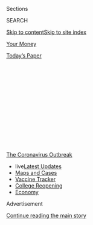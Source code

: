 <div id="app">

<div>

<div>

<div>

<div class="NYTAppHideMasthead css-1q2w90k e1suatyy0">

<div class="section css-ui9rw0 e1suatyy2">

<div class="css-eph4ug er09x8g0">

<div class="css-6n7j50">

</div>

<span class="css-1dv1kvn">Sections</span>

<div class="css-10488qs">

<span class="css-1dv1kvn">SEARCH</span>

</div>

[Skip to content](#site-content)[Skip to site index](#site-index)

</div>

<div id="masthead-section-label" class="css-1wr3we4 eaxe0e00">

[Your
Money](https://www.nytimes3xbfgragh.onion/section/your-money)

</div>

<div class="css-10698na e1huz5gh0">

</div>

</div>

<div id="masthead-bar-one" class="section hasLinks css-15hmgas e1csuq9d3">

<div class="css-uqyvli e1csuq9d0">

</div>

<div class="css-1uqjmks e1csuq9d1">

</div>

<div class="css-9e9ivx">

[](https://myaccount.nytimes3xbfgragh.onion/auth/login?response_type=cookie&client_id=vi)

</div>

<div class="css-1bvtpon e1csuq9d2">

[Today’s
Paper](https://www.nytimes3xbfgragh.onion/section/todayspaper)

</div>

</div>

</div>

</div>

<div data-aria-hidden="false">

<div id="site-content" data-role="main">

<div>

<div class="css-1aor85t" style="opacity:0.000000001;z-index:-1;visibility:hidden">

<div class="css-1hqnpie">

<div class="css-epjblv">

<span class="css-17xtcya">[Your
Money](/section/your-money)</span><span class="css-x15j1o">|</span><span class="css-fwqvlz">Your
Money: A Hub for Help During the Coronavirus
Crisis</span>

</div>

<div class="css-k008qs">

<div class="css-1iwv8en">

<span class="css-18z7m18"></span>

<div>

</div>

</div>

<span class="css-1n6z4y">https://nyti.ms/33vnSBV</span>

<div class="css-1705lsu">

<div class="css-4xjgmj">

<div class="css-4skfbu" data-role="toolbar" data-aria-label="Social Media Share buttons, Save button, and Comments Panel with current comment count" data-testid="share-tools">

  - 
  - 
  - 
  - 
    
    <div class="css-6n7j50">
    
    </div>

  - 

</div>

</div>

</div>

</div>

</div>

</div>

<div id="NYT_TOP_BANNER_REGION" class="css-13pd83m">

<div>

<div id="styln-prism-menu-1592847958612" class="section interactive-content interactive-size-medium css-1edisqu">

<div class="css-17ih8de interactive-body">

<div id="scroll-container" class="css-1gj85ro">

[<span class="styln-title-wrap"><span class="css-1pje3qr">The
Coronavirus</span><span class="css-1pje3qr">
Outbreak</span></span>](https://www.nytimes3xbfgragh.onion/news-event/coronavirus?action=click&pgtype=Article&state=default&region=TOP_BANNER&context=storylines_menu)

  - <span class="css-kqxiym" data-emphasize="true">live</span>[Latest
    Updates](https://www.nytimes3xbfgragh.onion/2020/08/04/world/coronavirus-cases.html?action=click&pgtype=Article&state=default&region=TOP_BANNER&context=storylines_menu)
  - [Maps and
    Cases](https://www.nytimes3xbfgragh.onion/interactive/2020/us/coronavirus-us-cases.html?action=click&pgtype=Article&state=default&region=TOP_BANNER&context=storylines_menu)
  - [Vaccine
    Tracker](https://www.nytimes3xbfgragh.onion/interactive/2020/science/coronavirus-vaccine-tracker.html?action=click&pgtype=Article&state=default&region=TOP_BANNER&context=storylines_menu)
  - [College
    Reopening](https://www.nytimes3xbfgragh.onion/2020/08/02/us/covid-college-reopening.html?action=click&pgtype=Article&state=default&region=TOP_BANNER&context=storylines_menu)
  - [Economy](https://www.nytimes3xbfgragh.onion/live/2020/08/04/business/stock-market-today-coronavirus?action=click&pgtype=Article&state=default&region=TOP_BANNER&context=storylines_menu)

</div>

</div>

</div>

</div>

</div>

<div id="top-wrapper" class="css-1sy8kpn">

<div id="top-slug" class="css-l9onyx">

Advertisement

</div>

[Continue reading the main
story](#after-top)

<div class="ad top-wrapper" style="text-align:center;height:100%;display:block;min-height:250px">

<div id="top" class="place-ad" data-position="top" data-size-key="top">

</div>

</div>

<div id="after-top">

</div>

</div>

<div id="sponsor-wrapper" class="css-1hyfx7x">

<div id="sponsor-slug" class="css-19vbshk">

Supported by

</div>

[Continue reading the main
story](#after-sponsor)

<div id="sponsor" class="ad sponsor-wrapper" style="text-align:center;height:100%;display:block">

</div>

<div id="after-sponsor">

</div>

</div>

<div class="css-14oxmzc edomiq20">

<div class="css-ki347z">

<span class="css-1656jku">Aug. 4, 2020, 9:06 a.m.
ET</span><span class="css-xwx5dt"></span>

</div>

<span class="css-1dv1kvn" data-aria-live="polite">Aug. 4, 2020, 9:06
a.m. ET</span>

</div>

<div class="css-1vkm6nb ehdk2mb0">

# Your Money: A Hub for Help During the Coronavirus Crisis

</div>

<div class="css-18e8msd">

<div class="css-1ijkfeb epjyd6m0">

<div class="css-1txwxcy ey68jwv0" data-aria-hidden="true">

[![Ron
Lieber](https://static01.graylady3jvrrxbe.onion/images/2018/10/22/multimedia/author-ron-lieber/author-ron-lieber-thumbLarge.png
"Ron Lieber")](https://www.nytimes3xbfgragh.onion/by/ron-lieber)[![Tara
Siegel
Bernard](https://static01.graylady3jvrrxbe.onion/images/2019/01/18/multimedia/author-tara-siegel-bernard/author-tara-siegel-bernard-thumbLarge.png
"Tara Siegel Bernard")](https://www.nytimes3xbfgragh.onion/by/tara-siegel-bernard)

</div>

<div class="css-1baulvz">

By [<span class="css-1baulvz" itemprop="name">Ron
Lieber</span>](https://www.nytimes3xbfgragh.onion/by/ron-lieber) and
[<span class="css-1baulvz last-byline" itemprop="name">Tara Siegel
Bernard</span>](https://www.nytimes3xbfgragh.onion/by/tara-siegel-bernard)

</div>

</div>

</div>

<div class="section meteredContent css-1r7ky0e" name="articleBody" itemprop="articleBody">

<div class="css-79elbk" data-testid="photoviewer-wrapper">

<div class="css-z3e15g" data-testid="photoviewer-wrapper-hidden">

</div>

<div class="css-1a48zt4 ehw59r15" data-testid="photoviewer-children">

![<span class="css-cnj6d5 e1z0qqy90" itemprop="copyrightHolder"><span class="css-1ly73wi e1tej78p0">Credit...</span><span>Robert
Neubecker</span></span>](https://static01.graylady3jvrrxbe.onion/images/2020/03/22/business/18virus-hub/18virus-hub-articleLarge.jpg?quality=75&auto=webp&disable=upscale)

</div>

</div>

<div class="css-1fanzo5 StoryBodyCompanionColumn">

<div class="css-53u6y8">

We’re here to help.

The pandemic has put millions of people out of work, forced painful
sacrifices and put many in the position of needing help they never
imagined would be necessary. We assembled this guide to connect you with
information about government benefits, free services and financial
strategies to get you through this crisis.

If you have a question that we have not answered about different kinds
of relief, please write to <hubforhelp@NYTimes.com>. Ron and Tara will
read every message.

</div>

</div>

<div class="css-19qgada">

### Jump to information about:

  - [Unemployment Insurance](#link-2f8736c0)
  - [Paid Sick Leave and Family Leave](#link-4ccc30a7)
  - [Food Assistance](#link-3c2140bc)
  - [Mortgage Relief](#link-39bfe27a)
  - [Rent Relief](#link-1da1a7c4)
  - [Health Insurance](#link-74e96196)
  - [Credit Cards and Auto Loans](#link-75bcf9dc)
  - [Mental Health](#link-49737032)
  - [More Helpful Advice](#link-16f012f2)

</div>

<div>

</div>

<div class="css-1fanzo5 StoryBodyCompanionColumn">

<div class="css-53u6y8">

## Unemployment Insurance

A giant pandemic [relief
package](https://www.nytimes3xbfgragh.onion/2020/03/27/world/coronavirus-live-news-updates.html#link-1900f91a)
made significant — but temporary — changes to the way the unemployment
insurance system works. These changes expand the kinds of workers who
are eligible for unemployment, extend the amount of time people can
receive benefits and increase the amount people can receive.

</div>

</div>

<div class="css-1fanzo5 StoryBodyCompanionColumn">

<div class="css-53u6y8">

**Who is eligible?** The state programs that make up the unemployment
system now cover far more people than usual, including self-employed
people and part-time workers. Those who are unemployed, are partly
unemployed or cannot work for a wide variety of coronavirus-related
reasons will be more likely to receive benefits — and you don’t
necessarily need to lose your job to qualify. For example, if you’re
quarantined or have been furloughed — that is, you’re not being paid but
expect to return to your job eventually — you may be eligible.

**How much will someone get?** States set many of their own rules,
including for benefit amounts, which are generally calculated as a
percentage of your income over the past year, up to a certain maximum.
Some states are more generous than others, but unemployment typically
replaces roughly 45 percent of your lost income.

Whatever your benefit amount, the CARES Act also provides a temporary
increase of [$600
weekly](https://www.nytimes3xbfgragh.onion/interactive/2020/04/23/business/economy/unemployment-benefits-stimulus-coronavirus.html),
but only through July 31.

**How long will it last?** Benefits could last nine months or more,
through a combination of state and federal programs. But the details
depend on your state.

</div>

</div>

<div class="css-1fanzo5 StoryBodyCompanionColumn">

<div class="css-53u6y8">

Most states pay benefits for 26 weeks, though some offer less. After
that, federal legislation extends benefits by another 13 weeks. (Here’s
a [helpful illustration](https://labor.ny.gov/ui/cares-act.shtm) that
breaks down how the program works in New York State.)

In periods of high unemployment, your state may also offer its own
extended benefit program. Extended benefits usually last for half the
length of the state’s standard benefit period.

**What else should I know?** Being eligible for benefits doesn’t mean
the process is easy.

Many states administering these benefits are relying on [archaic
systems](https://www.nytimes3xbfgragh.onion/2020/04/17/nyregion/coronavirus-pandemic-unemployment-assistance-ny-delays.html),
which have been overwhelmed by the influx of claims. That has left [many
people](https://www.nytimes3xbfgragh.onion/2020/04/23/us/florida-coronavirus-unemployment.html)
[beyond
frustrated](https://www.nytimes3xbfgragh.onion/2020/05/08/nyregion/unemployment-benefits-ny-coronavirus.html)
because they were locked out, unable to submit applications or wondering
if and when a check would ever arrive. If you’re still encountering
difficulty, try contacting your elected state and federal
representatives for help. [Legal
Aid](https://www.americanbar.org/groups/legal_services/flh-home/flh-free-legal-help/)
is another good resource for lower-income households.

</div>

</div>

<div>

</div>

<div class="css-1fanzo5 StoryBodyCompanionColumn">

<div class="css-53u6y8">

## Paid Sick Leave and Family Leave

The CARES Act gives many American workers paid leave if they need to
take time off because of the outbreak, but [there are a lot of
exceptions,](https://www.nytimes3xbfgragh.onion/2020/03/14/opinion/coronavirus-pelosi-sick-leave.html)
and how the benefits work depends on your
[circumstances](https://www.nytimes3xbfgragh.onion/2020/05/08/upshot/virus-paid-leave-pandemic.html).

**Who is eligible?** Most workers at small and midsize companies, as
well as government employees. And that includes part-time workers.

**How much will they receive?** Eligible employees get two weeks of paid
sick leave if they are ill or seeking care, as long as they’ve been
employed at least 30 days. They can receive their full pay, up to $511 a
day.

</div>

</div>

<div class="css-1fanzo5 StoryBodyCompanionColumn">

<div class="css-53u6y8">

Some workers can also get 12 weeks of paid leave to care for children
whose schools are closed, or whose child care provider is unavailable
because of the outbreak, but fewer workers qualify for this type of
leave. They can receive two-thirds of their usual pay, up to $200 a day.

Part-time workers will be paid the amount they typically earn in a
two-week period, up to the daily limits. People who are self-employed —
including gig workers like Uber drivers and Instacart shoppers — can
also receive paid leave, but they must calculate their average daily
income and claim it as a tax credit.

**Who is left out?** Employers with fewer than 50 workers can [deny
workers the child-care
leave](https://www.nytimes3xbfgragh.onion/2020/04/02/us/politics/coronavirus-paid-leave.html)
(but not the sick leave) if it would be hard on their businesses, and
companies with more than 500 employees are excluded from the rules
entirely. [Many workers at big
businesses](https://www.bls.gov/ncs/ebs/benefits/2019/ownership/private/table31a.pdf)
already have paid sick leave, but their employers’ low-wage workers are
the least likely to be covered. The New America Foundation has published
[a detailed
list](https://www.newamerica.org/better-life-lab/reports/which-companies-still-arent-offering-paid-sick-days/)
of large employers (mostly consumer-facing companies like retailers,
restaurant chains and hotels) and their policies.

**How long do benefits last?** These changes aren’t permanent — the
leave law expires Dec. 31. You can find out more from the Department of
Labor, which has posted a [fact sheet for
workers](https://www.dol.gov/agencies/whd/pandemic/ffcra-employee-paid-leave)
and a [Q\&A](https://www.dol.gov/agencies/whd/pandemic/ffcra-questions).

</div>

</div>

<div>

</div>

<div class="css-1fanzo5 StoryBodyCompanionColumn">

<div class="css-53u6y8">

## Food Assistance

If you are experiencing food insecurity for the first time, you’re not
alone. If you’ve never used a food pantry, it might help to read [a
few](https://medium.com/wake-up-call/i-went-to-the-food-bank-for-the-first-time-37450c89b959)
[dispatches](https://workingclassstudies.wordpress.com/2011/12/05/a-visit-to-the-food-pantry/)
[from
others](https://www.npr.org/sections/thesalt/2019/06/30/735881297/opinion-being-hungry-in-america-is-hard-work-food-banks-need-your-help)
who started getting groceries at local food banks. Here’s a list of
[myths](https://solvehungertoday.org/blog/visiting-food-pantry-myths-facts/)
about food pantries and
[tips](https://extension.sdstate.edu/tips-visiting-food-pantry) for
visiting them. To find your nearest food pantry, start with the map
[here](https://ampleharvest.org/find-pantry/).

Many people who experience even a temporary loss of income can become
eligible for food stamps but do not realize it. The formal name for the
program is Supplemental Nutrition Assistance Program, or SNAP, and
eligibility may vary by state. Here’s [Ron’s
column](https://www.nytimes3xbfgragh.onion/2020/07/17/your-money/food-stamps-coronavirus.html)
explaining how the system works.

</div>

</div>

<div class="css-1fanzo5 StoryBodyCompanionColumn">

<div class="css-53u6y8">

The federal F.A.Q. about SNAP eligibility is
[here](https://www.fns.usda.gov/snap/recipient/eligibility), and you can
learn more about your state’s rules via [this
map](https://www.fns.usda.gov/snap/state-directory). As Tara noted in a
recent
[article](https://www.nytimes3xbfgragh.onion/2020/05/01/your-money/food-stamps-snap-coronavirus.html),
it isn’t always possible to use SNAP benefits when buying groceries
online.

## Mortgage Relief

[Millions of
homeowners](https://www.nytimes3xbfgragh.onion/2020/05/15/business/coronavirus-mortgage-relief.html)
have pressed the pause button on their mortgage payments, a form of
relief extended by the CARES Act. Not all homeowners are covered under
the new law, however, and many borrowers seeking relief have been given
inaccurate information. Here’s what you need to know.

**Who is covered by the law?** Homeowners with mortgages backed by the
federal government are permitted to [temporarily suspend their
payments](https://www.fhfa.gov/Homeownersbuyer/MortgageAssistance/Pages/Coronavirus-Assistance-Information.aspx),
a process called forbearance, for up to a year. This covers about 70
percent of mortgage holders and includes loans backed by Fannie Mae or
Freddie Mac, loans insured by the Federal Housing Administration (known
as F.H.A. loans) and those guaranteed by the Department of Veterans
Affairs and the Department of Agriculture.

About 30 percent of mortgage holders have loans owned by banks or other
private investors. They are not covered by the new law, but many of
these homeowners have received similar relief, often granted in
three-month increments.

**Who controls my mortgage?** You can search your address on
[various](https://www.consumerfinance.gov/ask-cfpb/how-can-i-tell-who-owns-my-mortgage-en-214/)
[government
websites](https://www.makinghomeaffordable.gov/get-answers/Pages/get-answers-find-out-mortgage.aspx).

**What happens after forbearance?** You must make up for the payments
you skip. The process will vary depending on your personal circumstances
— and who owns your loan.

If you have a federally backed loan, your servicer should present you
with several ways to become current on your mortgage — and none of them
require you to immediately pay the money back in a lump sum (although
you can if you want to). If you can afford to resume your regular
payments, you may pay the money back over several months, for example,
or settle up when the home is sold, refinanced or when the mortgage term
is up.

People who still cannot afford to make their mortgage payments after the
forbearance period expires will probably have to lower their monthly
payment by modifying their loan, a more formal process that will require
an application.

</div>

</div>

<div class="css-1fanzo5 StoryBodyCompanionColumn">

<div class="css-53u6y8">

For mortgage holders with loans owned by banks or private investors,
[the
options](https://www.nytimes3xbfgragh.onion/2020/05/15/business/coronavirus-mortgage-relief.html)
aren’t always as clear or as accommodating.

**What about foreclosure?** Federal housing officials [recently
extended](https://www.fhfa.gov/Media/PublicAffairs/Pages/FHFA-Extends-Foreclosure-and-Eviction-Moratorium-6172020.aspx)
a nationwide eviction and foreclosure moratorium for borrowers with
loans backed by Fannie Mae, Freddie Mac and the F.H.A. This includes
foreclosures that are already in progress.

**Where can I get assistance?** If you don’t feel like you are being
treated fairly — or are simply overwhelmed by the process — it might
help to [find a housing
counselor](https://apps.hud.gov/offices/hsg/sfh/hcc/hcs.cfm). For more
information, check out our short [resource guide
here](https://www.nytimes3xbfgragh.onion/2020/05/15/business/covid-mortgage-forbearance.html).

## Rent Relief

While rent payments nationwide [have not
yet](https://www.nytimes3xbfgragh.onion/2020/05/31/business/economy/coronavirus-rent-landlords-tenants.html)
fallen precipitously, every person who can’t pay is in crisis, and fear
remains high that more
[trouble](https://www.nytimes3xbfgragh.onion/2020/05/27/us/coronavirus-evictions-renters.html?action=click&module=RelatedLinks&pgtype=Article)
is coming.

**Where can I get help?** ** Here’s Ron’s
[column](https://www.nytimes3xbfgragh.onion/2020/07/11/your-money/coronavirus-eviction-prevention-renters-landlord.html)
on how to prevent your own eviction, and it includes a number of links
with plenty of detail.

If your landlord won’t give you a break and you want to see what legal
options you might have, you can search for a low or no-cost legal
assistance office near you via the Legal Services Corporation’s
[map](https://www.lsc.gov/what-legal-aid/find-legal-aid). Just Shelter,
a tenant advocacy group formed by Matthew Desmond and Tessa Lowinske
Desmond, also offers
[information](https://justshelter.org/community-resources/) on local
organizations that can provide advice to renters in distress.

**What are governments doing?** ** State and local governments have
offered some eviction protection.<span class="css-8l6xbc evw5hdy0">
</span>Mr. Desmond, the author of the book
“[Evicted](https://www.nytimes3xbfgragh.onion/2016/02/28/books/review/matthew-desmonds-evicted-poverty-and-profit-in-the-american-city.html),”
is also the founder of Eviction Lab, which maintains [a
list](https://evictionlab.org/covid-eviction-policies/) of local and
regional actions to pause evictions of renters. It has also published a
[scorecard](https://evictionlab.org/covid-policy-scorecard/) that
examines state policies and how they’ve changed since the pandemic took
hold.

</div>

</div>

<div class="css-1fanzo5 StoryBodyCompanionColumn">

<div class="css-53u6y8">

The CARES Act put a temporary, nationwide [eviction
moratorium](https://crsreports.congress.gov/product/pdf/IN/IN11320) in
place for any renters whose landlords have mortgages backed or owned by
Fannie Mae, Freddie Mac or the Federal Housing Administration. This will
last through the end of July, and landlords can’t charge any fees or
penalties for nonpayment of rent either. The moratorium applies only to
eviction for nonpayment; tenants can still be evicted for other reasons.

**What about my landlord?** Regulators have also [told
landlords](https://www.fhfa.gov/Media/PublicAffairs/Pages/FHFA-Moves-to-Provide-Eviction-Suspension-Relief-for-Renters-in-Multifamily-Properties.aspx)
whose own mortgages are owned by Fannie or Freddie that they can use
forbearance on their own mortgages, just as long as they do not evict
tenants after they pause their mortgage payments. The challenge for
renters is figuring out whether their landlord has such a mortgage. This
information sometimes appears if you look up the address in the
[National Housing Preservation
Database](https://preservationdatabase.org/about-the-database/) or in
[another one](https://nlihc.org/federal-moratoriums) that the National
Low Income Housing Coalition created.

If the landlord’s mortgage is not in forbearance, renters who skip
payments could be risking eviction if there has not been a local
prohibition.

</div>

</div>

<div>

</div>

<div class="css-1fanzo5 StoryBodyCompanionColumn">

<div class="css-53u6y8">

## Health Insurance

Millions of Americans [most likely
lost](https://www.kff.org/coronavirus-covid-19/issue-brief/eligibility-for-aca-health-coverage-following-job-loss/)
their health coverage along with their jobs. And many others can no
longer afford the policy they were paying for on their own.

If your situation has recently changed,[you have more
options](https://www.nytimes3xbfgragh.onion/2020/03/25/upshot/coronavirus-health-insurance-faq.html)
now than in previous crises. But navigating the [complex
web](https://www.kff.org/health-reform/issue-brief/changes-in-income-and-health-coverage-eligibility-after-job-loss-due-to-covid-19/)
of alternatives and figuring out how to qualify can be a challenge.

**If your income has dwindled to almost nothing.** People earning very
little will most likely be eligible for the federal-state health
insurance program known as Medicaid in 36 states and the District of
Columbia. Because of the Affordable Care Act, most states now allow all
residents to qualify for Medicaid if their household’s monthly income is
below a certain threshold — around $1,400 a month for a single person or
$2,950 for a family of four. That calculation should include any normal
unemployment benefits you are receiving, but not the additional $600 a
week being paid temporarily and not the direct
[stimulus](https://www.nytimes3xbfgragh.onion/interactive/2020/07/24/business/economy/600-unemployment-benefits.html)
payment authorized under recent [relief
legislation](https://www.nytimes3xbfgragh.onion/article/coronavirus-stimulus-package-questions-answers.html).

</div>

</div>

<div class="css-1fanzo5 StoryBodyCompanionColumn">

<div class="css-53u6y8">

**If your income is too high for Medicaid.** Those earning more can
probably buy coverage through the marketplaces established under the
Affordable Care Act — and you may qualify for substantial subsidies. If
you lose your job for any reason, you are permitted to sign up during [a
special enrollment
period.](https://www.healthcare.gov/have-job-based-coverage/if-you-lose-job-based-coverage/)

People who want to buy coverage even in the absence of a job loss might
be able to do so if they live in states that run their own marketplaces;
some of those states have established special enrollment periods. But
the [Trump administration decided in April that it would
not](https://www.nytimes3xbfgragh.onion/2020/04/01/upshot/obamacare-markets-coronavirus-trump.html)
reopen the federal Healthcare.gov marketplaces to new customers. Those
marketplaces are used in 38 states.

If you already have a marketplace plan but have experienced a drop in
income, you can go back into the system — even outside of an open
enrollment period — and adjust your income, which may result in greater
subsidies.

It’s also possible to keep your insurance if you lost your job, but that
tends to be more expensive than buying coverage in the Obamacare
marketplaces.

**I have a job and a workplace plan. What about me?** You may have a
chance to [change your
coverage](https://www.nytimes3xbfgragh.onion/2020/05/12/business/employer-health-plans-coronavirus.html)
or add family members outside of an open enrollment period, which
usually isn’t possible. The Internal Revenue Service recently made an
exception, but your employer doesn’t have to offer this option.

For more details on the various coverage options, check out [this
piece](https://www.nytimes3xbfgragh.onion/2020/03/25/upshot/coronavirus-health-insurance-faq.html)
by Margot Sanger-Katz and Reed Abelson. (At least one health insurance
company, UnitedHealth, is[offering modest
relief](https://www.nytimes3xbfgragh.onion/2020/05/07/health/unitedhealth-coronavirus.html)
by providing enrollees with a break on premiums.)

## Credit Cards and Auto Loans

If you need temporary relief on your credit card or auto loan payments,
many lenders are offering at least some help.

</div>

</div>

<div class="css-1fanzo5 StoryBodyCompanionColumn">

<div class="css-53u6y8">

Start with the website for your lenders and read what they have posted.
Some have made their policies more stingy since Ron [first
reported](https://www.nytimes3xbfgragh.onion/2020/03/17/your-money/loan-waivers-coronavirus.html)
on changes in March.

If you call for help via phone, record the conversation if you can or at
least get written documentation of any changes the lender agrees to.
[This column from
Ron](https://www.nytimes3xbfgragh.onion/2020/05/16/business/coronavirus-financial-help.html)
explains how and why.

Among the options you can ask for are permission to skip payments (with
waived interest charges during the months you skip), the elimination of
late or other fees and a permanently lower interest rate. Ask how any
change might affect your credit score and whether you’ll have to make up
missed payments in one lump sum right after the zero-payment months.

## Mental Health

Financial losses often come with emotional strain, at the very point
when people may be least likely to spend money on care for themselves.

If you are in severe distress, the number for the free, confidential
[National Suicide Prevention
Hotline](https://suicidepreventionlifeline.org/our-crisis-centers/) is
1-800-273-8255. It’s open at all hours. Or text HELLO to
[741741](https://www.crisistextline.org/text-us/).

Many mental health practitioners do pro bono work or charge fees on a
sliding scale. There does not appear to be a national directory of such
providers, but there is no reason not to contact local ones to ask about
low or no-cost services.

The National Alliance on Mental Illness maintains [a help
line](https://nami.org/Support-Education/NAMI-HelpLine/NAMI-HelpLine-FAQs)
that can provide referrals to local resources as well. Its number is
1-800-950-6264.

## More Helpful Advice

  - **Help for the Self-Employed.** The self-employed often have fewer
    protections than employees working for companies and other
    organizations, but two legislative packages extended several new
    benefits to help them cope during the pandemic. Paid sick and family
    leave is now available in the form of a tax credit. Unemployment
    insurance is also newly available to gig workers, independent
    contractors and freelancers who are usually ineligible. And
    self-employed people who can no longer afford their health insurance
    or want to buy new polices may have more options. [Tara’s
    story](https://www.nytimes3xbfgragh.onion/article/self-employed-workers-unemployment-coronavirus-stimulus-package.html)
    has more details.

  - **You have some flexibility with your federal student loans.** In
    fact, you should have automatically received relief without lifting
    a finger: Borrowers have been placed in so-called administrative
    forbearance, which allows you to temporarily stop making payments
    until Sept. 30.
    
    No interest will accrue during this period, and borrowers who want
    to continue making loan payments can do so.
    
    The Education Department says that these skipped payments will still
    count toward loan forgiveness for borrowers in income-driven
    repayment and public service loan forgiveness programs, as long as
    the other usual requirements are fulfilled.
    
    If you have more questions, check out the Education Department’s
    Q\&A
    [here](https://studentaid.gov/announcements-events/coronavirus#borrower-questions).
    Some private lenders are offering relief programs, too.

  - **Staying in touch.** A number of large companies have agreed not to
    terminate the service of residential or small business customers who
    can’t pay their bills until at least June 30, including AT\&T,
    Comcast, Cox, RCN, Sprint, T-Mobile and Verizon. A [full list of
    companies](https://www.fcc.gov/keep-americans-connected#pledges) is
    available on the Federal Communications Commission site.

  - **How to help.** There is no shortage of need right now — and no
    shortage of guides to helping. The New York Times has a [basic
    guide](https://www.nytimes3xbfgragh.onion/article/coronavirus-how-to-help-donations-charities.html)
    to coronavirus giving,
    [suggestions](https://www.nytimes3xbfgragh.onion/2020/03/27/smarter-living/coronavirus-charity-donations.html)
    on where to donate money, some practical tips on [what not to
    do](https://www.nytimes3xbfgragh.onion/2020/04/10/nyregion/coronavirus-help-healthcare-workers.html)
    and an
    [explainer](https://www.nytimes3xbfgragh.onion/2020/04/13/style/self-care/donate-clothes-coronavirus.html)
    on donating clothes.
    
    Ron wrote [a
    column](https://www.nytimes3xbfgragh.onion/2020/05/30/your-money/philanthropy-charity-giving-coronavirus.html)
    about the kind of direct giving that allows you to channel money to
    individuals with immediate cash needs. The New York Times has also
    started [its own
    campaign](https://www.nytimes3xbfgragh.onion/2020/04/01/reader-center/neediest-cases-covid-19-relief-campaign.html)
    as part of its Neediest Cases fund.

  - **Don’t forget about property taxes.** Despite the economic strain
    caused by the virus, in many places, homeowners are still expected
    to make property tax payments by the usual deadlines. If they were
    postponed, they could wreak havoc on local budgets. Our colleague
    Ann Carrns[has a
    story](https://www.nytimes3xbfgragh.onion/2020/04/10/your-money/coronavirus-property-taxes.html?campaign_id=12&emc=edit_my_20200413&instance_id=17606&nl=your-money&regi_id=8921505&segment_id=25000&te=1&user_id=1f51a0e7a2edf91cad2fd25cabf8cd78)
    with more information. You can find details on jurisdictions that
    may offer some leeway in [this
    chart](https://www.inmyarea.com/research/covid-property-tax-breaks-by-state#special-relief-program-deadline-extensions).
    
    There are situations where you may get a break. If you have paused
    payments on your federally backed loan and you pay taxes and
    insurance from an escrow account, your mortgage servicer should
    continue to advance those payments as well, according to the Federal
    Housing Finance Agency. But if you don’t use an escrow account for
    taxes and insurance, you will need to continue making those payments
    on your own unless your locality provides some flexibility or
    relief.

  - **Mistaken stimulus payments.** Think you received a payment by
    mistake, say, for a relative who is among the over one million
    deceased individuals to whom the government made payments? Don’t
    spend the money. The Internal Revenue Service may well realize its
    mistake and ask for it back come tax time in 2021.

  - **Financial planners are offering free advice.** [Dozens of
    members](https://www.xyplanningnetwork.com/?_advisor_search=%22coronavirus%20relief%22)
    of the XY Planning Network have offered to help people through phone
    consultations. The Financial Planning Association has [its own
    list](https://www.onefpa.org/Pages/ProBonoPlanning.aspx) of
    volunteer certified financial planners, [as
    does](https://www.napfa.org/find-an-advisor) the National
    Association of Personal Financial Advisors.

  - **What to know about Social Security.** Older workers who have lost
    their jobs and are short on savings may be contemplating whether
    they should file for Social Security earlier than they had
    anticipated. Filing before your [full retirement
    age](https://www.ssa.gov/planners/retire/retirechart.html) has
    serious implications, which may reduce your monthly check
    forevermore. Before you decide, consider [the following
    strategies](https://www.nytimes3xbfgragh.onion/2020/04/17/business/retiring-social-security-jobs-coronavirus-pandemic.html).
    (And if you’re eligible for unemployment, you might apply for that
    first.)
    
    The Social Security Administration has mostly closed its 1,200
    offices for routine requests like help with benefit claims. Those
    requests should go through the agency’s toll-free phone line,
    1-800-772-1213, and its
    [website](https://www.ssa.gov/onlineservices/). In-person assistance
    is still available for crucial services, like reinstatement of
    benefits and assistance for those with severe disabilities. Those
    seeking in-person help must call in advance. Mark Miller has details
    [here](https://www.nytimes3xbfgragh.onion/2020/03/17/business/retirement/coronavirus-social-security.html).

  - **You can use a retirement account in new ways.** Many people who
    are out of work may be turning to their retirement accounts for
    emergency cash. Under normal circumstances, that would trigger taxes
    and penalties. But the CARES Act provides more flexible hardship
    options for 401(k) and individual retirement accounts. But even
    newly jobless people who don’t need to tap their savings have a
    decision to make: Leave the money in a former employer’s plan or
    roll it over to an individual retirement account? All of these
    situations require some analysis. [This
    story](https://www.nytimes3xbfgragh.onion/2020/05/10/business/401k-rollover-faq.html)
    can help.

  - **Get your free credit report.** Consumers can now check their
    credit reports from each of the Big Three credit firms each week,
    free of charge, instead of just once a year. Routine checks have
    always been wise, but now they are essential — particularly if
    you’re skipping payments with the permission of your lender. Even
    if your lender says this relief won’t hurt your credit profile,
    mistakes are bound to happen. To find out more about how to check
    your report and what to look for, read [Ann’s story
    here.](https://www.nytimes3xbfgragh.onion/2020/05/15/your-money/coronavirus-credit-reports.html)

  - **Watch out for fraud.** Whether it’s a shady sales pitch for a
    gravity-defying investment or a website offering masks that never
    arrive, coronavirus-related fraud is on the rise. These
    solicitations may arrive by telephone, text messages, email, social
    media, even in [store parking
    lots,](https://www.nytimes3xbfgragh.onion/2020/04/05/us/politics/coronavirus-scams-fraud-price-gouging.html)
    which is why consumers must remain hypervigilant. This[story from
    Tara](https://www.nytimes3xbfgragh.onion/2020/03/13/business/coronavirus-scams.html)
    looks at overhyped pitches for complex investments, while [this
    piece from
    Ann](https://www.nytimes3xbfgragh.onion/2020/04/17/your-money/coronavirus-fraud.html)
    surveys the landscape of bogus practices. The[Consumer Financial
    Protection
    Bureau](https://www.consumerfinance.gov/about-us/blog/beware-coronavirus-related-scams/)
    and the[Federal Trade
    Commission](https://www.consumer.ftc.gov/features/coronavirus-scams-what-ftc-doing)
    have also posted warnings about coronavirus fraud, and a Bentley
    University professor named Steve Weisman also keeps a [running
    list](https://scamicide.com/tag/coronavirus-scams/) of virus-related
    scams.

</div>

</div>

</div>

<div>

</div>

<div>

</div>

<div>

</div>

<div>

<div id="bottom-wrapper" class="css-1ede5it">

<div id="bottom-slug" class="css-l9onyx">

Advertisement

</div>

[Continue reading the main
story](#after-bottom)

<div id="bottom" class="ad bottom-wrapper" style="text-align:center;height:100%;display:block;min-height:90px">

</div>

<div id="after-bottom">

</div>

</div>

</div>

</div>

</div>

## Site Index

<div>

</div>

## Site Information Navigation

  - [© <span>2020</span> <span>The New York Times
    Company</span>](https://help.nytimes3xbfgragh.onion/hc/en-us/articles/115014792127-Copyright-notice)

<!-- end list -->

  - [NYTCo](https://www.nytco.com/)
  - [Contact
    Us](https://help.nytimes3xbfgragh.onion/hc/en-us/articles/115015385887-Contact-Us)
  - [Work with us](https://www.nytco.com/careers/)
  - [Advertise](https://nytmediakit.com/)
  - [T Brand Studio](http://www.tbrandstudio.com/)
  - [Your Ad
    Choices](https://www.nytimes3xbfgragh.onion/privacy/cookie-policy#how-do-i-manage-trackers)
  - [Privacy](https://www.nytimes3xbfgragh.onion/privacy)
  - [Terms of
    Service](https://help.nytimes3xbfgragh.onion/hc/en-us/articles/115014893428-Terms-of-service)
  - [Terms of
    Sale](https://help.nytimes3xbfgragh.onion/hc/en-us/articles/115014893968-Terms-of-sale)
  - [Site
    Map](https://spiderbites.nytimes3xbfgragh.onion)
  - [Help](https://help.nytimes3xbfgragh.onion/hc/en-us)
  - [Subscriptions](https://www.nytimes3xbfgragh.onion/subscription?campaignId=37WXW)

</div>

</div>

</div>

</div>
